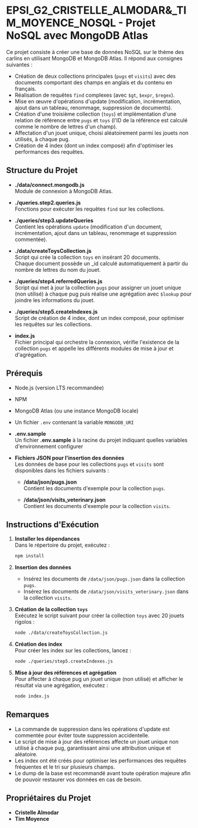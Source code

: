# EPSI_G2_CRISTELLE_ALMODAR&\_TIM_MOYENCE_NOSQL - Projet NoSQL avec MongoDB Atlas

Ce projet consiste à créer une base de données NoSQL sur le thème des carlins en utilisant MongoDB et MongoDB Atlas. Il répond aux consignes suivantes :

- Création de deux collections principales (`pugs` et `visits`) avec des documents comportant des champs en anglais et du contenu en français.
- Réalisation de requêtes `find` complexes (avec `$gt`, `$expr`, `$regex`).
- Mise en œuvre d'opérations d'update (modification, incrémentation, ajout dans un tableau, renommage, suppression de documents).
- Création d'une troisième collection (`toys`) et implémentation d'une relation de référence entre `pugs` et `toys` (l'ID de la référence est calculé comme le nombre de lettres d'un champ).
- Affectation d'un jouet unique, choisi aléatoirement parmi les jouets non utilisés, à chaque pug.
- Création de 4 index (dont un index composé) afin d'optimiser les performances des requêtes.

## Structure du Projet

- **./data/connect.mongodb.js**  
  Module de connexion à MongoDB Atlas.

- **./queries.step2.queries.js**  
  Fonctions pour exécuter les requêtes `find` sur les collections.

- **./queries/step3.updateQueries**  
  Contient les opérations `update` (modification d'un document, incrémentation, ajout dans un tableau, renommage et suppression commentée).

- **./data/createToysCollection.js**  
  Script qui crée la collection `toys` en insérant 20 documents.  
  Chaque document possède un \_id calculé automatiquement à partir du nombre de lettres du nom du jouet.

- **./queries/step4.referredQueries.js**  
  Script qui met à jour la collection `pugs` pour assigner un jouet unique (non utilisé) à chaque pug puis réalise une agrégation avec `$lookup` pour joindre les informations du jouet.

- **./queries/step5.createIndexes.js**  
  Script de création de 4 index, dont un index composé, pour optimiser les requêtes sur les collections.

- **index.js**  
  Fichier principal qui orchestre la connexion, vérifie l'existence de la collection `pugs` et appelle les différents modules de mise à jour et d'agrégation.

## Prérequis

- Node.js (version LTS recommandée)
- NPM
- MongoDB Atlas (ou une instance MongoDB locale)
- Un fichier `.env` contenant la variable `MONGODB_URI`
- **.env.sample**  
  Un fichier **.env.sample** à la racine du projet indiquant quelles variables d'environnement configurer

- **Fichiers JSON pour l'insertion des données**  
  Les données de base pour les collections `pugs` et `visits` sont disponibles dans les fichiers suivants :

  - **/data/json/pugs.json**  
    Contient les documents d'exemple pour la collection `pugs`.

  - **/data/json/visits_veterinary.json**  
    Contient les documents d'exemple pour la collection `visits`.

## Instructions d'Exécution

1. **Installer les dépendances**  
   Dans le répertoire du projet, exécutez :

   ```bash
   npm install
   ```

2. **Insertion des données**

   - Insérez les documents de `/data/json/pugs.json` dans la collection `pugs`.
   - Insérez les documents de `/data/json/visits_veterinary.json` dans la collection `visits`.

3. **Création de la collection `toys`**  
   Exécutez le script suivant pour créer la collection `toys` avec 20 jouets rigolos :

   ```bash
   node ./data/createToysCollection.js
   ```

4. **Création des index**  
   Pour créer les index sur les collections, lancez :

   ```bash
   node ./queries/step5.createIndexes.js
   ```

5. **Mise à jour des références et agrégation**  
   Pour affecter à chaque pug un jouet unique (non utilisé) et afficher le résultat via une agrégation, exécutez :
   ```bash
   node index.js
   ```

## Remarques

- La commande de suppression dans les opérations d'update est commentée pour éviter toute suppression accidentelle.
- Le script de mise à jour des références affecte un jouet unique non utilisé à chaque pug, garantissant ainsi une attribution unique et aléatoire.
- Les index ont été créés pour optimiser les performances des requêtes fréquentes et le tri sur plusieurs champs.
- Le dump de la base est recommandé avant toute opération majeure afin de pouvoir restaurer vos données en cas de besoin.

## Propriétaires du Projet

- **Cristelle Almodar**
- **Tim Moyence**
